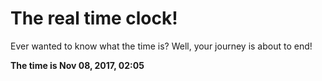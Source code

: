 # The real time clock!

Ever wanted to know what the time is? Well, your journey is about to end!

**The time is Nov 08, 2017, 02:05**